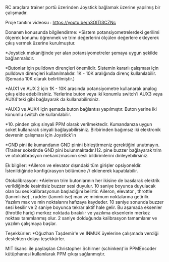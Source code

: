RC araçlara trainer portü üzerinden Joystick bağlamak üzerine yapılmış bir çalışmadır.

Proje tanıtım videosu : https://youtu.be/n3OITI3CZNc

Donanım konusunda bilgilendirme:
*Sistem potansiyometrelerdeki gerilimi ölçerek konumu öğrenmek ve trim değerlerini ölçülen değerlere ekleyerek çıkış vermek üzerine kurulmuştur.

*Joystick mekaniğinde yer alan potansiyometreler şemaya uygun şekilde bağlanmalıdır.

*Butonlar için pulldown dirençleri önemlidir. Sistemin kararlı çalışması için pulldown dirençleri kullanılmalıdır. 1K - 10K aralığında direnç kullanılabilir. (Şemada 10K olarak belirtilmiştir.)

*AUX1 ve AUX 2 için 1K - 10K arasında potansiyometre kullanarak analog çıkış elde edebilirsiniz. Yerlerine buton veya iki konumlu switch'i AUX3 veya AUX4'teki gibi bağlayarak da kullanabilirsiniz.

*AUX3 ve AUX4 için şemada buton bağlantısı yapılmıştır. Buton yerine iki konumlu switch de kullanılabilir.

*10. pinden çıkış sinyali PPM olarak verilmektedir. Kumandanıza uygun soket kullanarak sinyali bağlayabilirsiniz. Birbirinden bağımsız iki elektronik devrenin çalışması için Joystick'in

*GND pini ile kumandanın GND pinini birleştirmeniz gerektiğini unutmayın.(Trainer soketinde GND pini bulunmaktadır.)12. pine buzzer bağlayarak trim ve otokalibrasyon mekanizmasının sesli bildirimlerini dinleyebilirsiniz.

Ek bilgiler:
*Aileron ve elevator dışındaki tüm girişler opsiyoneldir. İstenildiğinde konfigürasyon bölümüne // eklenerek kapatılabilir.

Otokalibrasyon:
*Aieleron trim butonlarının her ikisine de basılarak elektrik verildiğinde kesintisiz buzzer sesi duyulur. 10 saniye boyunca duyulacak olan bu ses kalibrasyonun başladığını belirtir. Aileron,
elevator , throttle (tanımlı ise) , rudder (tanımlı ise) max ve minimum noktalarına getirilir. Yazılım max ve min noktalarını hafızaya kaydeder. 10 saniye sonunda buzzer sesi kesilir ve 2 saniye
boyunca tekrar aktif hale gelir. Bu aşamada eksenler (throttle hariç) merkez noktada bırakılır ve yazılıma eksenlerin merkez noktası tanımlanmış olur. 2 saniye dolduğunda kalibrasyon 
tamamlanır ve yazılım çalışmaya başlar.

Teşekkürler:
*Oğuzhan Taşdemir'e ve INMUK üyelerine çalışmada verdiği destekten dolayı teşekkürler.

MIT lisansı ile paylaşılan Christopher Schirner (schinken)'in PPMEncoder kütüphanesi kullanılarak PPM çıkışı sağlanmıştır.
